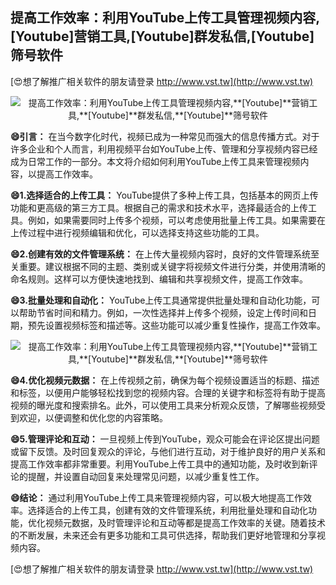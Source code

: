 ## **提高工作效率：利用YouTube上传工具管理视频内容,**[Youtube]**营销工具,**[Youtube]**群发私信,**[Youtube]**筛号软件**

[😍想了解推广相关软件的朋友请登录 http://www.vst.tw](http://www.vst.tw)

 <center><img src="https://vst.tw/MP4/tuiguang/png/0.png" alt="提高工作效率：利用YouTube上传工具管理视频内容,**[Youtube]**营销工具,**[Youtube]**群发私信,**[Youtube]**筛号软件"></center>

**😄引言：**
在当今数字化时代，视频已成为一种常见而强大的信息传播方式。对于许多企业和个人而言，利用视频平台如YouTube上传、管理和分享视频内容已经成为日常工作的一部分。本文将介绍如何利用YouTube上传工具来管理视频内容，以提高工作效率。

**😄1.选择适合的上传工具：**
YouTube提供了多种上传工具，包括基本的网页上传功能和更高级的第三方工具。根据自己的需求和技术水平，选择最适合的上传工具。例如，如果需要同时上传多个视频，可以考虑使用批量上传工具。如果需要在上传过程中进行视频编辑和优化，可以选择支持这些功能的工具。

**😄2.创建有效的文件管理系统：**
在上传大量视频内容时，良好的文件管理系统至关重要。建议根据不同的主题、类别或关键字将视频文件进行分类，并使用清晰的命名规则。这样可以方便快速地找到、编辑和共享视频文件，提高工作效率。

**😄3.批量处理和自动化：**
YouTube上传工具通常提供批量处理和自动化功能，可以帮助节省时间和精力。例如，一次性选择并上传多个视频，设定上传时间和日期，预先设置视频标签和描述等。这些功能可以减少重复性操作，提高工作效率。

 <center><img src="https://vst.tw/MP4/tuiguang/png/1.png" alt="提高工作效率：利用YouTube上传工具管理视频内容,**[Youtube]**营销工具,**[Youtube]**群发私信,**[Youtube]**筛号软件"></center>

**😄4.优化视频元数据：**
在上传视频之前，确保为每个视频设置适当的标题、描述和标签，以便用户能够轻松找到您的视频内容。合理的关键字和标签将有助于提高视频的曝光度和搜索排名。此外，可以使用工具来分析观众反馈，了解哪些视频受到欢迎，以便调整和优化您的内容策略。

**😄5.管理评论和互动：**
一旦视频上传到YouTube，观众可能会在评论区提出问题或留下反馈。及时回复观众的评论，与他们进行互动，对于维护良好的用户关系和提高工作效率都非常重要。利用YouTube上传工具中的通知功能，及时收到新评论的提醒，并设置自动回复来处理常见问题，以减少重复性工作。

**😄结论：**
通过利用YouTube上传工具来管理视频内容，可以极大地提高工作效率。选择适合的上传工具，创建有效的文件管理系统，利用批量处理和自动化功能，优化视频元数据，及时管理评论和互动等都是提高工作效率的关键。随着技术的不断发展，未来还会有更多功能和工具可供选择，帮助我们更好地管理和分享视频内容。

[😍想了解推广相关软件的朋友请登录 http://www.vst.tw](http://www.vst.tw)



